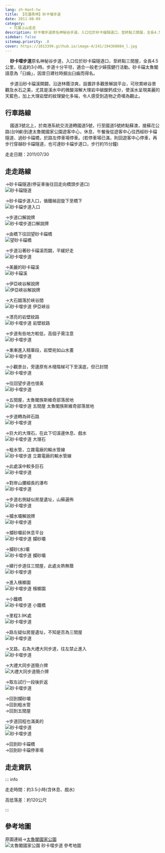 ```yaml
---
lang: zh-Hant-tw
title: 【花蓮秀林】砂卡噹步道
date: 2011-08-09
category: 
  - 花蓮上山走走
description: 砂卡噹步道原名神秘谷步道，入口位於砂卡礑隧道口，至終點三間屋，全長4.5公里，往返約3小時。步道十分平坦，適合一般老少婦孺健行活動。砂卡礑太魯閣語意為「臼齒」，因昔日建社時掘出臼齒而得名。 步道沿砂卡礑溪開闢，沿途林蔭涼爽，設置許多觀景解說平台，可欣賞峽谷景觀及水石之美，尤其是溪水中的微酸溶解大理岩中碳酸鈣成分，使溪水呈現美麗的天藍色，加上大理岩壁的紋理變化多端，令人感受到造物之奇嘆為觀止。
sidebar: false
sitemap.priority: .8
cover: https://1013399.github.io/image-4/241/194368084_l.jpg
---
```


    **砂卡噹步道**原名神秘谷步道，入口位於砂卡礑隧道口，至終點三間屋，全長4.5公里，往返約3小時。步道十分平坦，適合一般老少婦孺健行活動。砂卡礑太魯閣語意為「臼齒」，因昔日建社時掘出臼齒而得名。  

    步道沿砂卡礑溪開闢，沿途林蔭涼爽，設置許多觀景解說平台，可欣賞峽谷景觀及水石之美，尤其是溪水中的微酸溶解大理岩中碳酸鈣成分，使溪水呈現美麗的天藍色，加上大理岩壁的紋理變化多端，令人感受到造物之奇嘆為觀止。

<!-- more -->

## 行車路線
    國道3號北上，於南港系統交流道轉國道5號，行至國道5號終點蘇澳，接蘇花公路(台9線)到達太魯閣國家公園遊客中心，休息、午餐後從遊客中心往西經砂卡礑隧道、過砂卡礑橋，於路左停車場停車。(若停車場已滿，則回遊客中心停車，再步行穿越砂卡礑隧道，也可達砂卡礑步道口，步行約15分鐘)

走走日期：2011/07/30

## 走走路線
→砂卡礑隧道(停妥車後往回走向橋頭步道口)  
![砂卡礑隧道](https://1013399.github.io/image-4/241/194368068_l.jpg)

→砂卡礑步道入口，循鐵梯迴旋下至橋下  
![砂卡礑步道入口](https://1013399.github.io/image-4/241/194368072_l.jpg)

→步道口解說牌  
![砂卡噹步道口解說牌](https://1013399.github.io/image-4/241/194368076_l.jpg)

→由橋下往回望砂卡礑橋  
![望砂卡礑橋](https://1013399.github.io/image-4/241/194368053_l.jpg)

→步道沿著砂卡礑溪而闢，平緩好走  
![砂卡噹步道](https://1013399.github.io/image-4/241/194368080_l.jpg)

→美麗的砂卡礑溪  
![砂卡礑溪](https://1013399.github.io/image-4/241/194368084_l.jpg)

→伊亞峽谷解說牌  
![伊亞峽谷解說牌](https://1013399.github.io/image-4/241/194368089_l.jpg)

→大石錯落於峽谷間  
![砂卡噹步道 伊亞峽谷](https://1013399.github.io/image-4/241/194368093_l.jpg)

→漂亮的岩壁紋路  
![砂卡噹步道 岩壁紋路](https://1013399.github.io/image-4/241/194368097_l.jpg)

→步道有些地方較低，高個子需注意  
![砂卡噹步道](https://1013399.github.io/image-4/241/194368100_l.jpg)

→漸漸進入精華段，岩壁宛如山水畫  
![砂卡噹步道](https://1013399.github.io/image-4/241/194470565_l.jpg)

→小觀景台，旁邊原有木棧階梯可下至溪底，但已封閉  
![砂卡噹步道](https://1013399.github.io/image-4/241/194368119_l.jpg)

→往回望步道也很美  
![砂卡噹步道](https://1013399.github.io/image-4/241/194368128_l.jpg)

→五間屋，太魯閣族斯維奇部落居地  
![砂卡噹步道 五間屋 太魯閣族斯維奇部落居地](https://1013399.github.io/image-4/241/194368134_l.jpg)

→步道轉為碎石路  
![砂卡噹步道](https://1013399.github.io/image-4/241/194368136_l.jpg)

→巨大的大理石，在此下切溪邊休息、戲水  
![砂卡噹步道 大理石](https://1013399.github.io/image-4/241/194368140_l.jpg)

→粗水管，立霧電廠的輸水管線  
![砂卡噹步道 立霧電廠的輸水管線](https://1013399.github.io/image-4/241/194368143_l.jpg)

→此處溪中較多巨石  
![砂卡噹步道](https://1013399.github.io/image-4/241/194470563_l.jpg)

→對岸山腰細長的瀑布  
![砂卡噹步道](https://1013399.github.io/image-4/241/194368161_l.jpg)

→步道右側疑似房屋遺址，山蘇遍佈  
![砂卡噹步道](https://1013399.github.io/image-4/241/194368163_l.jpg)

→攔水壩解說牌  
![砂卡噹步道](https://1013399.github.io/image-4/241/194368167_l.jpg)

→攔砂壩前休息平台  
![砂卡噹步道 攔砂壩](https://1013399.github.io/image-4/241/194368172_l.jpg)

→攔砂(水)壩  
![砂卡噹步道 攔砂壩](https://1013399.github.io/image-4/241/194368181_l.jpg)

→續行步道往三間屋，此處炎熱無蔭  
![砂卡噹步道](https://1013399.github.io/image-4/241/194368183_l.jpg)

→進入檳榔園  
![砂卡噹步道 檳榔園](https://1013399.github.io/image-4/241/194368186_l.jpg)

→小鐵橋  
![砂卡噹步道 小鐵橋](https://1013399.github.io/image-4/241/194368193_l.jpg)

→里程3.9K處  
![砂卡噹步道](https://1013399.github.io/image-4/241/194368196_l.jpg)

→路左疑似房屋遺址，不知是否為三間屋  
![砂卡噹步道](https://1013399.github.io/image-4/241/194368202_l.jpg)

→叉路，右為大禮大同步道，往左禁止進入  
![砂卡噹步道](https://1013399.github.io/image-4/241/194368204_l.jpg)

→大禮大同步道簡介牌  
![大禮大同步道簡介牌](https://1013399.github.io/image-4/241/194368210_l.jpg)

→取左試行一段後折返  
![砂卡噹步道](https://1013399.github.io/image-4/241/194368214_l.jpg)

→回到攔砂壩  
→回到粗水管  
→回到五間屋

→步道回程也滿美的  
![砂卡噹步道](https://1013399.github.io/image-4/241/194368217_l.jpg)  
![砂卡噹步道](https://1013399.github.io/image-4/241/194368220_l.jpg)[](http://photo.xuite.net/_pic/shiun101/5063728/194368220_l.jpg/redir)

→回到砂卡礑橋  
→回到砂卡礑停車場

## 走走資訊

::: info

走走時間：約3.5小時(含休息、戲水)

高低落差：約120公尺

:::

## 參考地圖
原圖連結→[太魯閣國家公園](http://www.taroko.gov.tw/zhTW/Content.aspx?tm=1&mm=6&sm=1&page=4&id=5#up)  
![太魯閣國家公園 砂卡噹步道 參考地圖](https://1013399.github.io/image-4/241/194368294_l.jpg)